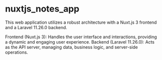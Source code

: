 # nuxtjs_notes_app

This web application utilizes a robust architecture with a Nuxt.js 3 frontend and a Laravel 11.26.0 backend.

Frontend (Nuxt.js 3): Handles the user interface and interactions, providing a dynamic and engaging user experience.
Backend (Laravel 11.26.0): Acts as the API server, managing data, business logic, and server-side operations.
